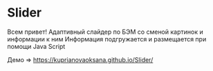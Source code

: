 # Slider
Всем привет!
Адаптивный слайдер по БЭМ со сменой картинок и информации к ним
Информация подгружается и размещается при помощи Java Script

Демо => https://kuprianovaoksana.github.io/Slider/
